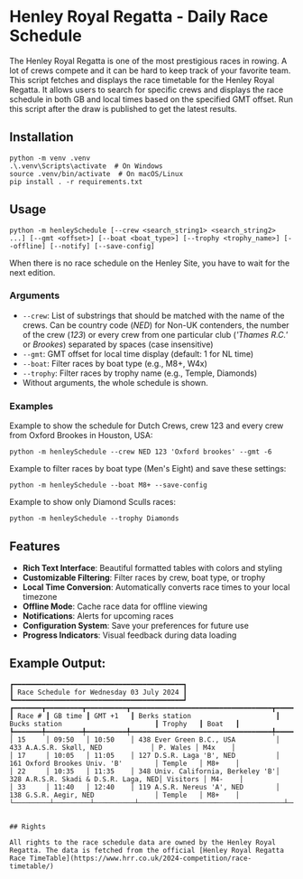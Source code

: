 # Henley Royal Regatta - Daily Race Schedule

The Henley Royal Regatta is one of the most prestigious races in rowing. A lot of crews compete and it can be hard to keep track of your favorite team.
This script fetches and displays the race timetable for the Henley Royal Regatta. It allows users to search for specific crews and displays the race schedule in both GB and local times based on the specified GMT offset. Run this script after the draw is published to get the latest results.

## Installation

```
python -m venv .venv
.\.venv\Scripts\activate  # On Windows
source .venv/bin/activate  # On macOS/Linux
pip install . -r requirements.txt
```

## Usage

```
python -m henleySchedule [--crew <search_string1> <search_string2> ...] [--gmt <offset>] [--boat <boat_type>] [--trophy <trophy_name>] [--offline] [--notify] [--save-config]
```

When there is no race schedule on the Henley Site, you have to wait for the next edition.

### Arguments

- `--crew`: List of substrings that should be matched with the name of the crews. Can be country code (_NED_) for Non-UK contenders, the number of the crew (_123_) or every crew from one particular club (_'Thames R.C.'_ or _Brookes_) separated by spaces (case insensitive)
- `--gmt`: GMT offset for local time display (default: 1 for NL time)
- `--boat`: Filter races by boat type (e.g., M8+, W4x)
- `--trophy`: Filter races by trophy name (e.g., Temple, Diamonds)
- Without arguments, the whole schedule is shown.

### Examples

Example to show the schedule for Dutch Crews, crew 123 and every crew from Oxford Brookes in Houston, USA:

```
python -m henleySchedule --crew NED 123 'Oxford brookes' --gmt -6
```

Example to filter races by boat type (Men's Eight) and save these settings:

```
python -m henleySchedule --boat M8+ --save-config
```

Example to show only Diamond Sculls races:

```
python -m henleySchedule --trophy Diamonds
```

## Features

- **Rich Text Interface**: Beautiful formatted tables with colors and styling
- **Customizable Filtering**: Filter races by crew, boat type, or trophy
- **Local Time Conversion**: Automatically converts race times to your local timezone
- **Offline Mode**: Cache race data for offline viewing
- **Notifications**: Alerts for upcoming races
- **Configuration System**: Save your preferences for future use
- **Progress Indicators**: Visual feedback during data loading

## Example Output:

```
┏━━━━━━━━━━━━━━━━━━━━━━━━━━━━━━━━━━━━━━━━━━┓
┃ Race Schedule for Wednesday 03 July 2024 ┃
┗━━━━━━━━━━━━━━━━━━━━━━━━━━━━━━━━━━━━━━━━━━┛
┏━━━━━━━┳━━━━━━━━━┳━━━━━━━━━━┳━━━━━━━━━━━━━━━━━━━━━━━━━━━━━━━━━━━┳━━━━━━━━━━━━━━━━━━━━━━━━━━━━━━━━━━━━┳━━━━━━━━━━┳━━━━━━━━┓
┃ Race # ┃ GB time ┃ GMT +1   ┃ Berks station                     ┃ Bucks station                       ┃ Trophy   ┃ Boat   ┃
┡━━━━━━━╇━━━━━━━━━╇━━━━━━━━━━╇━━━━━━━━━━━━━━━━━━━━━━━━━━━━━━━━━━━╇━━━━━━━━━━━━━━━━━━━━━━━━━━━━━━━━━━━━╇━━━━━━━━━━╇━━━━━━━━┩
│ 15     │ 09:50   │ 10:50    │ 438 Ever Green B.C., USA          │ 433 A.A.S.R. Skøll, NED            │ P. Wales │ M4x    │
│ 17     │ 10:05   │ 11:05    │ 127 D.S.R. Laga 'B', NED          │ 161 Oxford Brookes Univ. 'B'        │ Temple   │ M8+    │
│ 22     │ 10:35   │ 11:35    │ 348 Univ. California, Berkeley 'B'│ 328 A.R.S.R. Skadi & D.S.R. Laga, NED│ Visitors │ M4-    │
│ 33     │ 11:40   │ 12:40    │ 119 A.S.R. Nereus 'A', NED        │ 138 G.S.R. Aegir, NED               │ Temple   │ M8+    │
└─────────┴─────────┴──────────┴────────────────────────────────────┴────────────────────────────────────┴──────────┴────────┘


## Rights

All rights to the race schedule data are owned by the Henley Royal Regatta. The data is fetched from the official [Henley Royal Regatta Race TimeTable](https://www.hrr.co.uk/2024-competition/race-timetable/)
```
